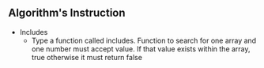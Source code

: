 ## Algorithm's Instruction

- Includes
    - Type a function called includes. Function to search for one array and one number must accept value. If that value exists within the array, true otherwise it must return false

